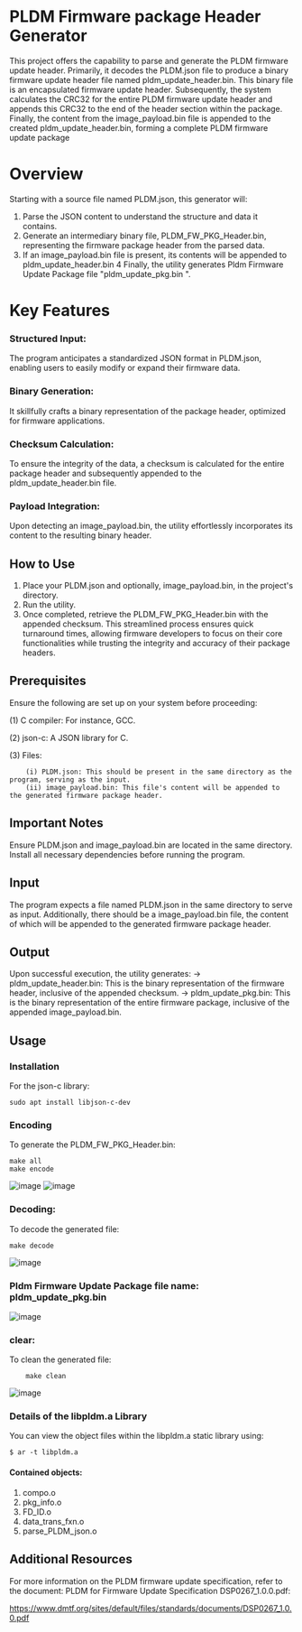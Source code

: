 

# PLDM Firmware package Header Generator

This project offers the capability to parse and generate the PLDM firmware update header. Primarily, it decodes the PLDM.json file to produce a binary firmware update header file named pldm_update_header.bin. This binary file is an encapsulated firmware update header. Subsequently, the system calculates the CRC32 for the entire PLDM firmware update header and appends this CRC32 to the end of the header section within the package. Finally, the content from the image_payload.bin file is appended to the created pldm_update_header.bin, forming a complete PLDM firmware update package

# Overview
Starting with a source file named PLDM.json, this generator will:
1. Parse the JSON content to understand the structure and data it contains.
2. Generate an intermediary binary file, PLDM_FW_PKG_Header.bin, representing the firmware package header from the parsed data.
3. If an image_payload.bin file is present, its contents will be appended to pldm_update_header.bin
4 Finally, the utility generates Pldm Firmware Update Package file "pldm_update_pkg.bin ".

# Key Features
### Structured Input: 
The program anticipates a standardized JSON format in PLDM.json, enabling users to easily modify or expand their firmware data.

### Binary Generation: 
It skillfully crafts a binary representation of the package header, optimized for firmware applications.

### Checksum Calculation: 
To ensure the integrity of the data, a checksum is calculated for the entire package header and subsequently appended to the pldm_update_header.bin file.

### Payload Integration: 
Upon detecting an image_payload.bin, the utility effortlessly incorporates its content to the resulting binary header.

## How to Use
1. Place your PLDM.json and optionally, image_payload.bin, in the project's directory.
2. Run the utility.
3. Once completed, retrieve the PLDM_FW_PKG_Header.bin with the appended checksum.
This streamlined process ensures quick turnaround times, allowing firmware developers to focus on their core functionalities while trusting the integrity and accuracy of their package headers.

## Prerequisites
Ensure the following are set up on your system before proceeding:

(1) C compiler: For instance, GCC.

(2) json-c: A JSON library for C.

(3) Files:

        (i) PLDM.json: This should be present in the same directory as the program, serving as the input.
        (ii) image_payload.bin: This file's content will be appended to the generated firmware package header.
## Important Notes
Ensure PLDM.json and image_payload.bin are located in the same directory.
Install all necessary dependencies before running the program.

## Input
The program expects a file named PLDM.json in the same directory to serve as input. Additionally, there should be a image_payload.bin file, the content of which will be appended to the generated firmware package header.        

## Output
Upon successful execution, the utility generates:
-> pldm_update_header.bin: This is the binary representation of the firmware header, inclusive of the appended checksum.
-> pldm_update_pkg.bin: This is the binary representation of the entire firmware package, inclusive of the appended image_payload.bin.


## Usage
### Installation
For the json-c library:
    
    sudo apt install libjson-c-dev

### Encoding 
To generate the PLDM_FW_PKG_Header.bin:
    
    make all
    make encode

![image](https://github.com/quanta-Irenelin/PLDM_FW_UPDATE/assets/85274528/3168a588-b750-4157-8a1a-c09a56324a77)
![image](https://github.com/quanta-Irenelin/PLDM_FW_UPDATE/assets/85274528/bf9a6505-9c90-46b1-a966-17715edf0ff9)


### Decoding:
To decode the generated file:


    make decode

![image](https://github.com/quanta-Irenelin/PLDM_FW_UPDATE/assets/85274528/01490ea7-1c65-4ba3-87b0-20c350b4496c)


 ### Pldm Firmware Update Package file name: pldm_update_pkg.bin  
![image](https://github.com/quanta-Irenelin/PLDM_FW_UPDATE/assets/85274528/ae13fd83-fa27-45e1-8870-36d22cf1d68c)

### clear:
To clean the generated file:

        make clean
![image](https://github.com/quanta-Irenelin/PLDM_FW_UPDATE/assets/85274528/093990a6-d5fd-4d96-b5e1-354e8d0c6f6c)


### Details of the libpldm.a Library
You can view the object files within the libpldm.a static library using:
    
    $ ar -t libpldm.a

#### Contained objects:
1. compo.o
2. pkg_info.o
3. FD_ID.o
4. data_trans_fxn.o
5. parse_PLDM_json.o


## Additional Resources
For more information on the PLDM firmware update specification, refer to the document: 
PLDM for Firmware Update Specification DSP0267_1.0.0.pdf:

https://www.dmtf.org/sites/default/files/standards/documents/DSP0267_1.0.0.pdf




